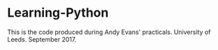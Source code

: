 # Learning-Python

This is the code produced during Andy Evans' practicals.  University of Leeds.  September 2017.
